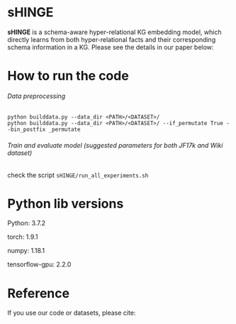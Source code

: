 # sHINGE
**sHINGE** is a schema-aware hyper-relational KG embedding model, which directly learns from both hyper-relational facts and their corresponding schema information in a KG. Please see the details in our paper below:
# How to run the code 
###### Data preprocessing
```
python builddata.py --data_dir <PATH>/<DATASET>/
python builddata.py --data_dir <PATH>/<DATASET>/ --if_permutate True --bin_postfix _permutate
```
###### Train and evaluate model (suggested parameters for both JF17k and Wiki dataset)
check the script `sHINGE/run_all_experiments.sh`
# Python lib versions
Python: 3.7.2

torch: 1.9.1

numpy: 1.18.1

tensorflow-gpu: 2.2.0
# Reference
If you use our code or datasets, please cite:
